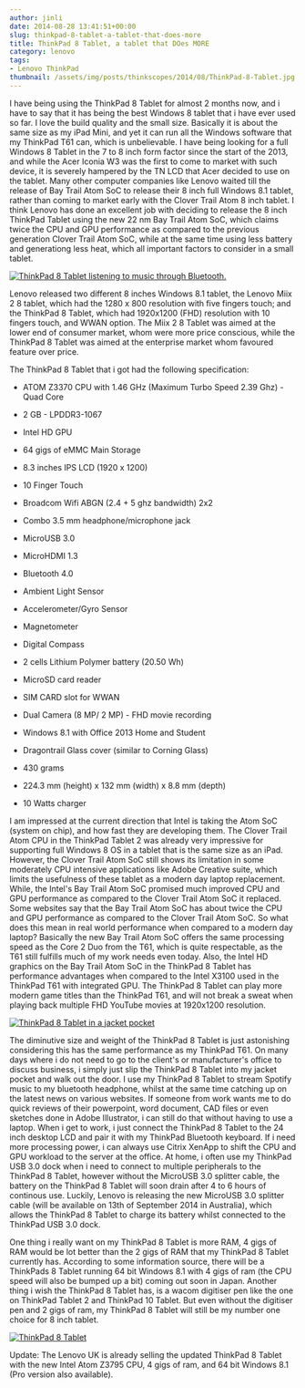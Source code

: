 ```yaml
---
author: jinli
date: 2014-08-28 13:41:51+00:00
slug: thinkpad-8-tablet-a-tablet-that-does-more
title: ThinkPad 8 Tablet, a tablet that DOes MORE
category: lenovo
tags:
- Lenovo ThinkPad
thumbnail: /assets/img/posts/thinkscopes/2014/08/ThinkPad-8-Tablet.jpg
---
```

I have being using the ThinkPad 8 Tablet for almost 2 months now, and i have to say that it has being the best Windows 8 tablet that i have ever used so far. I love the build quality and the small size. Basically it is about the same size as my iPad Mini, and yet it can run all the Windows software that my ThinkPad T61 can, which is unbelievable. I have being looking for a full Windows 8 Tablet in the 7 to 8 inch form factor since the start of the 2013, and while the Acer Iconia W3 was the first to come to market with such device, it is severely hampered by the TN LCD that Acer decided to use on the tablet. Many other computer companies like Lenovo waited till the release of Bay Trail Atom SoC to release their 8 inch full Windows 8.1 tablet, rather than coming to market early with the Clover Trail Atom 8 inch tablet. I think Lenovo has done an excellent job with deciding to release the 8 inch ThinkPad Tablet using the new 22 nm Bay Trail Atom SoC, which claims twice the CPU and GPU performance as compared to the previous generation Clover Trail Atom SoC, while at the same time using less battery and generationg less heat, which all important factors to consider in a small tablet.

[![ThinkPad 8 Tablet listening to music through Bluetooth.](https://farm6.staticflickr.com/5555/14987291131_0992612ff1_c.jpg)](https://www.flickr.com/photos/lead_org/14987291131)

Lenovo released two different 8 inches Windows 8.1 tablet, the Lenovo Miix 2 8 tablet, which had the 1280 x 800 resolution with five fingers touch; and the ThinkPad 8 Tablet, which had 1920x1200 (FHD) resolution with 10 fingers touch, and WWAN option. The Miix 2 8 Tablet was aimed at the lower end of consumer market, whom were more price conscious, while the ThinkPad 8 Tablet was aimed at the enterprise market whom favoured feature over price.

The ThinkPad 8 Tablet that i got had the following specification:



  * ATOM Z3370 CPU with 1.46 GHz (Maximum Turbo Speed 2.39 Ghz) - Quad Core

  * 2 GB - LPDDR3-1067

  * Intel HD GPU

  * 64 gigs of eMMC Main Storage

  * 8.3 inches IPS LCD (1920 x 1200)

  * 10 Finger Touch

  * Broadcom Wifi ABGN (2.4 + 5 ghz bandwidth) 2x2

  * Combo 3.5 mm headphone/microphone jack

  * MicroUSB 3.0

  * MicroHDMI 1.3

  * Bluetooth 4.0

  * Ambient Light Sensor

  * Accelerometer/Gyro Sensor

  * Magnetometer

  * Digital Compass

  * 2 cells Lithium Polymer battery (20.50 Wh)

  * MicroSD card reader

  * SIM CARD slot for WWAN

  * Dual Camera (8 MP/ 2 MP) - FHD movie recording

  * Windows 8.1 with Office 2013 Home and Student

  * Dragontrail Glass cover (similar to Corning Glass)

  * 430 grams

  * 224.3 mm (height) x 132 mm (width) x 8.8 mm (depth)

  * 10 Watts charger


I am impressed at the current direction that Intel is taking the Atom SoC (system on chip), and how fast they are developing them. The Clover Trail Atom CPU in the ThinkPad Tablet 2 was already very impressive for supporting full Windows 8 OS in a tablet that is the same size as an iPad. However, the Clover Trail Atom SoC still shows its limitation in some moderately CPU intensive applications like Adobe Creative suite, which limits the usefulness of these tablet as a modern day laptop replacement. While, the Intel's Bay Trail Atom SoC promised much improved CPU and GPU performance as compared to the Clover Trail Atom SoC it replaced. Some websites say that the Bay Trail Atom SoC has about twice the CPU and GPU performance as compared to the Clover Trail Atom SoC. So what does this mean in real world performance when compared to a modern day laptop? Basically the new Bay Trail Atom SoC offers the same processing speed as the Core 2 Duo from the T61, which is quite respectable, as the T61 still fulfills much of my work needs even today. Also, the Intel HD graphics on the Bay Trail Atom SoC in the ThinkPad 8 Tablet has performance advantages when compared to the Intel X3100 used in the ThinkPad T61 with integrated GPU. The ThinkPad 8 Tablet can play more modern game titles than the ThinkPad T61, and will not break a sweat when playing back multiple FHD YouTube movies at 1920x1200 resolution.

[![ThinkPad 8 Tablet in a jacket pocket](https://farm4.staticflickr.com/3900/14803798398_c59467485f_c.jpg)](https://www.flickr.com/photos/lead_org/14803798398)

The diminutive size and weight of the ThinkPad 8 Tablet is just astonishing considering this has the same performance as my ThinkPad T61. On many days where i do not need to go to the client's or manufacturer's office to discuss business, i simply just slip the ThinkPad 8 Tablet into my jacket pocket and walk out the door. I use my ThinkPad 8 Tablet to stream Spotify music to my bluetooth headphone, whilst at the same time catching up on the latest news on various websites. If someone from work wants me to do quick reviews of their powerpoint, word document, CAD files or even sketches done in Adobe Illustrator, i can still do that without having to use a laptop. When i get to work, i just connect the ThinkPad 8 Tablet to the 24 inch desktop LCD and pair it with my ThinkPad Bluetooth keyboard. If i need more processing power, i can always use Citrix XenApp to shift the CPU and GPU workload to the server at the office. At home, i often use my ThinkPad USB 3.0 dock when i need to connect to multiple peripherals to the ThinkPad 8 Tablet, however without the MicroUSB 3.0 splitter cable, the battery on the ThinkPad 8 Tablet will soon drain after 4 to 6 hours of continous use. Luckily, Lenovo is releasing the new MicroUSB 3.0 splitter cable (will be available on 13th of September 2014 in Australia), which allows the ThinkPad 8 Tablet to charge its battery whilst connected to the ThinkPad USB 3.0 dock.

One thing i really want on my ThinkPad 8 Tablet is more RAM, 4 gigs of RAM would be lot better than the 2 gigs of RAM that my ThinkPad 8 Tablet currently has. According to some information source, there will be a ThinkPads 8 Tablet running 64 bit Windows 8.1 with 4 gigs of ram (the CPU speed will also be bumped up a bit) coming out soon in Japan. Another thing i wish the ThinkPad 8 Tablet has, is a wacom digitiser pen like the one on ThinkPad Tablet 2 and ThinkPad 10 Tablet. But even without the digitiser pen and 2 gigs of ram, my ThinkPad 8 Tablet will still be my number one choice for 8 inch tablet.

[![ThinkPad 8 Tablet](https://farm6.staticflickr.com/5559/14802059868_56c6d445b2_c.jpg)](https://www.flickr.com/photos/lead_org/14802059868)

Update: The Lenovo UK is already selling the updated ThinkPad 8 Tablet with the new Intel Atom Z3795 CPU, 4 gigs of ram, and 64 bit Windows 8.1 (Pro version also available).
